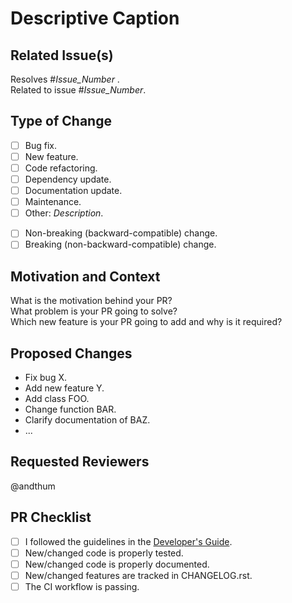 # Descriptive Caption

<!--
Thank you for your contribution!

Please fill out this pull request (PR) template and please take a look
at our developer's guide at
https://hpcss.readthedocs.io/en/latest/doc_pages/dev_guide/dev_guide.html
-->

<!--
Only for project maintainers, please do not remove!
Regex version for issue-labeler.
See https://github.com/github/issue-labeler

issue_labeler_regex_version=0
-->

## Related Issue(s)

<!-- Remove this section, if your PR is not related to an issue. -->

Resolves #*Issue_Number* .  
Related to issue #*Issue_Number*.

## Type of Change

* [ ] Bug fix.
* [ ] New feature.
* [ ] Code refactoring.
* [ ] Dependency update.
* [ ] Documentation update.
* [ ] Maintenance.
* [ ] Other: *Description*.

<!-- Blank line -->

* [ ] Non-breaking (backward-compatible) change.
* [ ] Breaking (non-backward-compatible) change.

## Motivation and Context

<!--
If your PR resolves a distinct issue, you can remove this section or
(better) give a brief summary of that issue.
-->

What is the motivation behind your PR?  
What problem is your PR going to solve?  
Which new feature is your PR going to add and why is it required?

## Proposed Changes

<!-- Give a concise summary of the most important changes. -->

* Fix bug X.
* Add new feature Y.
* Add class FOO.
* Change function BAR.
* Clarify documentation of BAZ.
* ...

## Requested Reviewers

<!-- Request specific reviewers here or remove this section. -->

@andthum

## PR Checklist

<!--
Please tick the check boxes accordingly.  Mark any check boxes that do
not apply to your PR as [~].
-->

* [ ] I followed the guidelines in the [Developer's Guide](https://hpcss.readthedocs.io/en/latest/doc_pages/dev_guide/dev_guide.html).
* [ ] New/changed code is properly tested.
* [ ] New/changed code is properly documented.
* [ ] New/changed features are tracked in CHANGELOG.rst.
* [ ] The CI workflow is passing.
